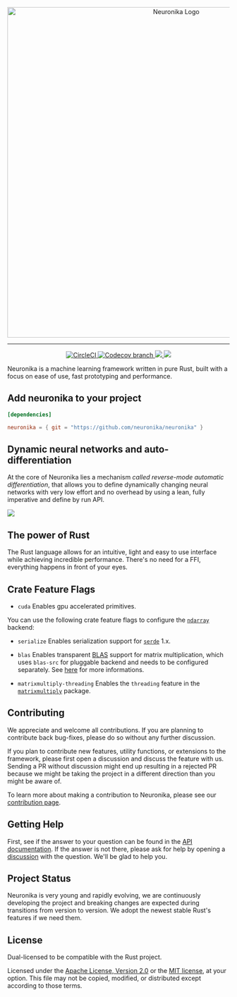 <p align="center">
  <img width="750" src="./misc/neuronika_logo.png" alt="Neuronika Logo" />
</p>

<hr/>

<p align="center">
  <a href="https://app.circleci.com/pipelines/github/neuronika">
    <img alt="CircleCI" src="https://img.shields.io/circleci/build/github/neuronika/neuronika/main?logo=circleci&style=for-the-badge&token=a4dc29e597fde3872a02c582dc42c058f41f7869">
  </a>

  <a href="https://codecov.io/gh/neuronika/neuronika">
    <img alt="Codecov branch" src="https://img.shields.io/codecov/c/github/neuronika/neuronika/main?logo=codecov&style=for-the-badge&token=H7J7TF511B">
  </a>

  <a href="https://opensource.org/licenses/MIT">
    <img src="https://img.shields.io/badge/License-MIT%2FApache%202.0-informational?logo=opensourceinitiative&style=for-the-badge">
  </a>

  <a href="https://docs.rs/neuronika">
    <img src="https://img.shields.io/badge/API-Reference-brightgreen?style=for-the-badge&logo=docsdotrs"/>
  </a>
</p>

Neuronika is a machine learning framework written in pure Rust, built with a focus on ease of
use, fast prototyping and performance.

## Add neuronika to your project

```toml
[dependencies]

neuronika = { git = "https://github.com/neuronika/neuronika" }
```

## Dynamic neural networks and auto-differentiation

At the core of Neuronika lies a mechanism *called reverse-mode automatic differentiation*, that allows you to define dynamically changing neural networks with very low effort and no overhead by using a lean, fully imperative and define by run API.

![](./misc/neuronika_ad.gif)

## The power of Rust

The Rust language allows for an intuitive, light and easy to use interface while achieving incredible performance.
There's no need for a FFI, everything happens in front of your eyes.

## Crate Feature Flags

* `cuda` Enables gpu accelerated primitives.

You can use the following crate feature flags to configure the [`ndarray`] backend:

* `serialize` Enables serialization support for [`serde`] 1.x.

* `blas` Enables transparent [BLAS] support for matrix multiplication, which uses `blas-src` for pluggable backend and needs to be configured separately. See [here] for more informations.

* `matrixmultiply-threading` Enables the `threading` feature in the [`matrixmultiply`] package.
  


[`ndarray`]: https://github.com/rust-ndarray/ndarray
[`serde`]: https://github.com/serde-rs/serde
[BLAS]: https://en.wikipedia.org/wiki/Basic_Linear_Algebra_Subprograms
[here]: https://github.com/rust-ndarray/ndarray#how-to-enable-blas-integration
[`matrixmultiply`]: https://github.com/bluss/matrixmultiply

## Contributing

We appreciate and welcome all contributions. If you are planning to contribute back bug-fixes, please do so without any further discussion.

If you plan to contribute new features, utility functions, or extensions to the framework, please first open a discussion and discuss the feature with us. Sending a PR without discussion might end up resulting in a rejected PR because we might be taking the project in a different direction than you might be aware of.

To learn more about making a contribution to Neuronika, please see our [contribution page](CONTRIBUTING.md).

## Getting Help

First, see if the answer to your question can be found in the [API documentation](https://docs.rs/neuronika). If the answer
is not there, please ask for help by opening a [discussion](https://github.com/neuronika/neuronika/discussions) with the question. We'll be glad to help you.


## Project Status

Neuronika is very young and rapidly evolving, we are continuously developing the project and breaking changes are expected during transitions from version to version. We adopt the newest stable Rust's features if we need them.

## License

Dual-licensed to be compatible with the Rust project.

Licensed under the [Apache License, Version 2.0](http://www.apache.org/licenses/LICENSE-2.0) or the [MIT license](http://opensource.org/licenses/MIT), at your option. This file may not be copied, modified, or distributed except according to those terms.
